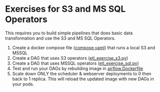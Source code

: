 # Exercises for S3 and MS SQL Operators

This requires you to build simple pipelines that does basic data transformation and use the S3 and MS SQL Operators.

1. Create a docker compose file ([compose.yaml](../compose.yaml)) that runs a local S3 and MSSQL
2. Create a DAG that uses S3 operators ([etl_exercise_s3.py](../dags/etl_exercise_s3.py))
3. Create a DAG that uses MSSQL operators ([etl_exercise_sql.py](../dags/etl_exercise_sql.py))
4. Test and run your DAGs by rebuilding image in [airflow.Dockerfile](../airflow.Dockerfile)
5. Scale down ONLY the scheduler & webserver deployments to 0 then back to 1 replica. This will reload the updated image with new DAGs in your pods.
